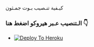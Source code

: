  كيـفية تنـصيب بـوت جمـثون
### الـتنصيب عـبر هيروكو اضغط هنا 👇
  - [![Deploy To Heroku](https://www.herokucdn.com/deploy/button.svg)](https://dashboard.heroku.com/new?template=https://github.com/zxyu1010/JMTHON-PACK)
